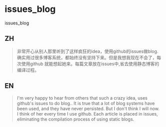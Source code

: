 # issues_blog
issues_blog  


## ZH
>非常开心从别人那里听到了这样疯狂的idea，使用github的issues做blog.确实用过很多博客系统，都始终没有坚持下来。但是我想我现在不会了，每次使用github 就能想起她来。每篇文章放在issues中,省去使用静态博客的编译过程。  


## EN  
>I'm very happy to hear from others that such a crazy idea, uses github's issues to do blog.. It is true that a lot of blog systems have been used, and they have never persisted. But I don't think I will now. I think of her every time I use github. Each article is placed in issues, eliminating the compilation process of using static blogs.
